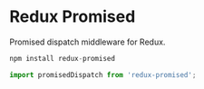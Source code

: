 # Redux Promised

Promised dispatch middleware for Redux.

```js
npm install redux-promised
```


```js
import promisedDispatch from 'redux-promised';
```
